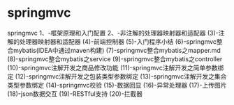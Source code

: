 # springmvc
springmvc
1、-框架原理和入门配置
2、-非注解的处理器映射器和适配器
(3)-注解的处理器映射器和适配器
(4)-前端控制器
(5)-入门程序小结
(6)-springmvc整合mybatis(IDEA中通过maven构建)
(7)-springmvc整合mybatis之mapper.md
(8)-springmvc整合mybatis之service
(9)-springmvc整合mybatis之controller
(10)-springmvc注解开发之商品修改功能
(11)-springmvc注解开发之简单参数绑定
(12)-springmvc注解开发之包装类型参数绑定
(13)-springmvc注解开发之集合类型参数绑定
(14)-springmvc校验
(15)-数据回显
(16)-异常处理器
(17)-上传图片
(18)-json数据交互
(19)-RESTful支持
(20)-拦截器
